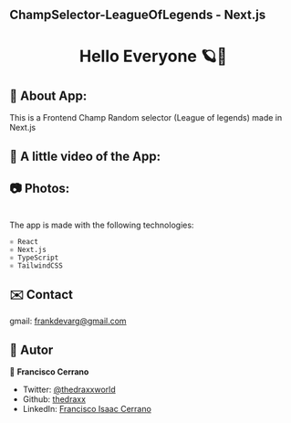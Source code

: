 ## ChampSelector-LeagueOfLegends - Next.js

<h1 align="center"> Hello Everyone 🪐👋</h1>

## 🤖 About App:
This is a Frontend Champ Random selector (League of legends) made in Next.js

## 🎥 A little video of the App:


## 📷 Photos:



<br> The app is made with the following technologies:</br>

```
⚛️ React
⚛️ Next.js
⚛️ TypeScript
⚛️ TailwindCSS
```
## ✉️ Contact
gmail: frankdevarg@gmail.com
## 🤔 Autor
👤 **Francisco Cerrano**
- Twitter: [@thedraxxworld](https://twitter.com/ThedraxxWorld)
- Github: [thedraxx](https://github.com/thedraxx)
- LinkedIn: [Francisco Isaac Cerrano](https://www.linkedin.com/in/iscodev/)